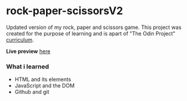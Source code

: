# rock-paper-scissorsV2

Updated version of my rock, paper and scissors game. This project was created for the purpose of learning and is apart of "The Odin Project" [curriculum](https://theodinproject.com/).

**Live preview** [here](https://sisyphus6ix.github.io/rock-paper-scissorsV2/)

### What i learned
- HTML and its elements
- JavaScript and the DOM
- Github and git

